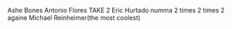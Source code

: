Ashe Bones
Antonio Flores TAKE 2
Eric Hurtado numma 2 times 2 times 2 againe
Michael Reinheimer(the most coolest)
